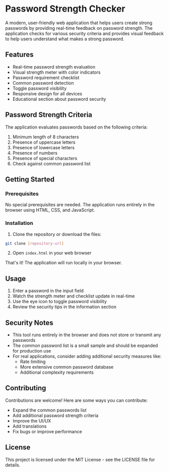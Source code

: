 # Password Strength Checker

A modern, user-friendly web application that helps users create strong passwords by providing real-time feedback on password strength. The application checks for various security criteria and provides visual feedback to help users understand what makes a strong password.

## Features

- Real-time password strength evaluation
- Visual strength meter with color indicators
- Password requirement checklist
- Common password detection
- Toggle password visibility
- Responsive design for all devices
- Educational section about password security

## Password Strength Criteria

The application evaluates passwords based on the following criteria:

1. Minimum length of 8 characters
2. Presence of uppercase letters
3. Presence of lowercase letters
4. Presence of numbers
5. Presence of special characters
6. Check against common password list

## Getting Started

### Prerequisites

No special prerequisites are needed. The application runs entirely in the browser using HTML, CSS, and JavaScript.

### Installation

1. Clone the repository or download the files:
```bash
git clone [repository-url]
```

2. Open `index.html` in your web browser

That's it! The application will run locally in your browser.

## Usage

1. Enter a password in the input field
2. Watch the strength meter and checklist update in real-time
3. Use the eye icon to toggle password visibility
4. Review the security tips in the information section

## Security Notes

- This tool runs entirely in the browser and does not store or transmit any passwords
- The common password list is a small sample and should be expanded for production use
- For real applications, consider adding additional security measures like:
  - Rate limiting
  - More extensive common password database
  - Additional complexity requirements

## Contributing

Contributions are welcome! Here are some ways you can contribute:

- Expand the common passwords list
- Add additional password strength criteria
- Improve the UI/UX
- Add translations
- Fix bugs or improve performance

## License

This project is licensed under the MIT License - see the LICENSE file for details. 